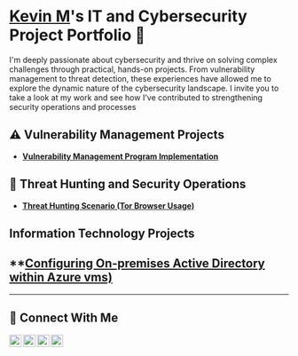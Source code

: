# <a href="https://www.linkedin.com/in/kevin-mejia-901039270/">Kevin M</a>'s IT and Cybersecurity Project Portfolio 🔐

I'm deeply passionate about cybersecurity and thrive on solving complex challenges through practical, hands-on projects. From vulnerability management to threat detection, these experiences have allowed me to explore the dynamic nature of the cybersecurity landscape. I invite you to take a look at my work and see how I've contributed to strengthening security operations and processes


## ⚠️ Vulnerability Management Projects

- **[Vulnerability Management Program Implementation](https://github.com/Kevin-M1/Vulnerability-Management-Program)**


## 🚨 Threat Hunting and Security Operations

- **[Threat Hunting Scenario (Tor Browser Usage)](https://github.com/Kevin-M1/Threat-Hunting-Scenario-Tor-Browser-Usage-)**

## Information Technology Projects

## **[Configuring On-premises Active Directory within Azure vms)](https://github.com/Kevin-M1/-Information-Technology-Projects-.git)

<hr/>

## 🤳 Connect With Me

[<img align="left" alt="___________ | YouTube" width="22px" src="https://cdn.jsdelivr.net/npm/simple-icons@v3/icons/youtube.svg" />][youtube]
[<img align="left" alt="___________ | Twitter" width="22px" src="https://cdn.jsdelivr.net/npm/simple-icons@v3/icons/twitter.svg" />][twitter]
[<img align="left" alt="___________ | LinkedIn" width="22px" src="https://cdn.jsdelivr.net/npm/simple-icons@v3/icons/linkedin.svg" />][linkedin]
[<img align="left" alt="___________ | Instagram" width="22px" src="https://cdn.jsdelivr.net/npm/simple-icons@v3/icons/instagram.svg" />][instagram]

[twitter]: https://twitter.com/___________
[youtube]: https://www.youtube.com/c/___________
[instagram]: https://www.instagram.com/___________
[linkedin]: https://linkedin.com/in/in/kevin-mejia-901039270/

<!--
<img width="35" alt="image" src="https://github.com/user-attachments/assets/2f41c7cd-5ea8-4475-b451-a37161b6c3fb"> 
<img width="35" alt="image" src="https://github.com/user-attachments/assets/77649969-9910-4994-8b96-74a116cfb2a8">
-->
